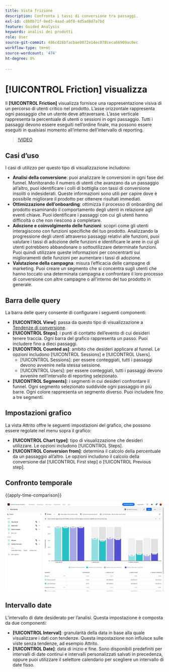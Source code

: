 ```yaml
---
title: Vista frizione
description: Confronta i tassi di conversione tra passaggi.
exl-id: c8b0b71f-8ed3-4aad-a0f8-4d5ad8d7a7bd
feature: Guided Analysis
keywords: analisi dei prodotti
role: User
source-git-commit: 486cd26bfacbae0072e14ec078ceca66909ac0ec
workflow-type: tm+mt
source-wordcount: '474'
ht-degree: 0%

---
```


# [!UICONTROL Friction] visualizza

Il **[!UICONTROL Friction]** visualizza fornisce una rappresentazione visiva di un percorso di utenti critico nel prodotto. L’asse orizzontale rappresenta ogni passaggio che un utente deve attraversare. L’asse verticale rappresenta la percentuale di utenti o sessioni in ogni passaggio. Tutti i passaggi devono essere eseguiti nell’ordine finale, ma possono essere eseguiti in qualsiasi momento all’interno dell’intervallo di reporting.

>[!VIDEO](https://video.tv.adobe.com/v/3421663/?learn=on)

## Casi d’uso

I casi di utilizzo per questo tipo di visualizzazione includono:

* **Analisi della conversione**: puoi analizzare le conversioni in ogni fase del funnel. Monitorando il numero di utenti che avanzano da un passaggio all’altro, puoi identificare i colli di bottiglia con tassi di conversione insoliti o indesiderati. Queste informazioni sono utili per capire dove è possibile migliorare il prodotto per ottenere risultati immediati.
* **Ottimizzazione dell’onboarding**: ottimizza il processo di onboarding del prodotto esaminando il comportamento degli utenti in relazione agli eventi chiave. Puoi identificare i passaggi con cui gli utenti hanno difficoltà o che non riescono a completare.
* **Adozione e coinvolgimento delle funzioni**: scopri come gli utenti interagiscono con funzioni specifiche del tuo prodotto. Analizzando la progressione degli utenti attraverso passaggi relativi alle funzioni, puoi valutare i tassi di adozione delle funzioni e identificare le aree in cui gli utenti potrebbero abbandonare o sottoutilizzare determinate funzioni. Puoi quindi utilizzare queste informazioni per concentrarti sui miglioramenti delle funzioni per aumentare i tassi di adozione.
* **Valutazione della campagna**: misura l’efficacia delle campagne di marketing. Puoi creare un segmento che si concentra sugli utenti che hanno toccato una determinata campagna e confrontare il loro processo di conversione con altre campagne o all’interno del tuo prodotto in generale.

## Barra delle query

La barra delle query consente di configurare i seguenti componenti:

* **[!UICONTROL View]**: passa da questo tipo di visualizzazione a [Tendenze di conversione](conversion-trends.md).
* **[!UICONTROL Steps]**: i punti di contatto dell’evento di cui desideri tenere traccia. Ogni barra del grafico rappresenta un passo. Puoi includere fino a dieci passaggi.
* **[!UICONTROL Counted as]**: ambito che desideri applicare al funnel. Le opzioni includono [!UICONTROL Sessions] e [!UICONTROL Users].
   * [!UICONTROL Sessions]: per essere conteggiati, tutti i passaggi devono avvenire nella stessa sessione.
   * [!UICONTROL Users]: per essere conteggiati, tutti i passaggi devono avvenire nell’intervallo di reporting selezionato.
* **[!UICONTROL Segments]**: i segmenti in cui desideri confrontare il funnel. Ogni segmento selezionato suddivide ogni passaggio in più barre. Ogni colore rappresenta un segmento diverso. Puoi includere fino a tre segmenti.

## Impostazioni grafico

La vista Attrito offre le seguenti impostazioni del grafico, che possono essere regolate nel menu sopra il grafico:

* **[!UICONTROL Chart type]**: tipo di visualizzazione che desideri utilizzare. Le opzioni includono [!UICONTROL Steps].
* **[!UICONTROL Conversion from]**: determina il calcolo della percentuale da un passaggio all’altro. Le opzioni includono il calcolo della conversione dal [!UICONTROL First step] o [!UICONTROL Previous step].

## Confronto temporale

{{apply-time-comparison}}

![Confronto del tempo di attrito](../assets/friction-compare.png)

## Intervallo date

L’intervallo di date desiderato per l’analisi. Questa impostazione è composta da due componenti:

* **[!UICONTROL Interval]**: granularità della data in base alla quale visualizzare i dati con tendenze. Questa impostazione non influisce sulle viste senza tendenze, ad esempio Attrito.
* **[!UICONTROL Date]**: data di inizio e fine. Sono disponibili predefiniti per intervalli di date continui e intervalli personalizzati salvati in precedenza, oppure puoi utilizzare il selettore calendario per scegliere un intervallo di date fisso.

